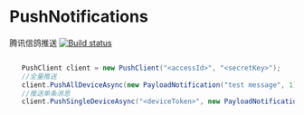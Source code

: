 # PushNotifications

腾讯信鸽推送 [![Build status](https://ci.appveyor.com/api/projects/status/u8nrbj9yr5lt34vw?svg=true)](https://ci.appveyor.com/project/seamys/pushnotifications)

``` csharp

   PushClient client = new PushClient("<accessId>", "<secretKey>");
   //全量推送
   client.PushAllDeviceAsync(new PayloadNotification("test message", 1)).Wait();
   //推送单条消息
   client.PushSingleDeviceAsync("<deviceToken>", new PayloadNotification("test message", 1));

```

